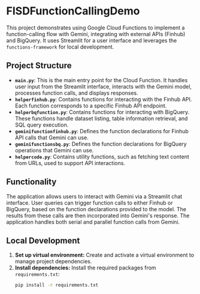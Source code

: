 # FISDFunctionCallingDemo

This project demonstrates using Google Cloud Functions to implement a function-calling flow with Gemini, integrating with external APIs (Finhub) and BigQuery. It uses Streamlit for a user interface and leverages the `functions-framework` for local development.

## Project Structure

* **`main.py`**: This is the main entry point for the Cloud Function. It handles user input from the Streamlit interface, interacts with the Gemini model, processes function calls, and displays responses.
* **`helperfinhub.py`**: Contains functions for interacting with the Finhub API.  Each function corresponds to a specific Finhub API endpoint.
* **`helperbqfunction.py`**: Contains functions for interacting with BigQuery.  These functions handle dataset listing, table information retrieval, and SQL query execution.
* **`geminifunctionfinhub.py`**: Defines the function declarations for Finhub API calls that Gemini can use.
* **`geminifunctionsbq.py`**: Defines the function declarations for BigQuery operations that Gemini can use.
* **`helpercode.py`**: Contains utility functions, such as fetching text content from URLs, used to support API interactions.

## Functionality

The application allows users to interact with Gemini via a Streamlit chat interface. User queries can trigger function calls to either Finhub or BigQuery, based on the function declarations provided to the model.  The results from these calls are then incorporated into Gemini's response.  The application handles both serial and parallel function calls from Gemini.

## Local Development

1. **Set up virtual environment:**  Create and activate a virtual environment to manage project dependencies.
2. **Install dependencies:** Install the required packages from `requirements.txt`:
   ```bash
   pip install -r requirements.txt
